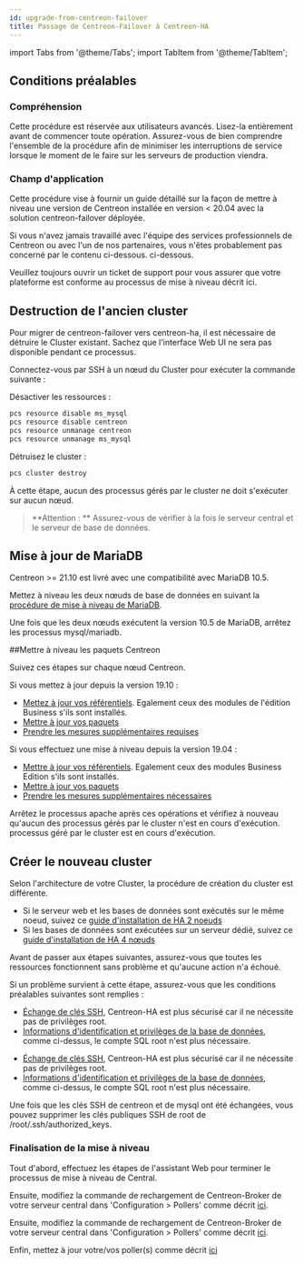 ```yaml
---
id: upgrade-from-centreon-failover
title: Passage de Centreon-Failover à Centreon-HA
---
```

import Tabs from '@theme/Tabs';
import TabItem from '@theme/TabItem';

## Conditions préalables

### Compréhension

Cette procédure est réservée aux utilisateurs avancés. Lisez-la entièrement avant de commencer toute opération. 
Assurez-vous de bien comprendre l'ensemble de la procédure afin de minimiser les interruptions de service lorsque 
le moment de le faire sur les serveurs de production viendra.

### Champ d'application

Cette procédure vise à fournir un guide détaillé sur la façon de mettre à niveau une version de Centreon installée en version < 20.04 avec 
la solution centreon-failover déployée. 

Si vous n'avez jamais travaillé avec l'équipe des services professionnels de Centreon ou avec l'un de nos partenaires, vous n'êtes probablement pas concerné par le contenu ci-dessous. 
ci-dessous.

Veuillez toujours ouvrir un ticket de support pour vous assurer que votre plateforme est conforme au processus de mise à niveau décrit ici.

## Destruction de l'ancien cluster

Pour migrer de centreon-failover vers centreon-ha, il est nécessaire de détruire le Cluster existant. Sachez que l'interface 
Web UI ne sera pas disponible pendant ce processus.

Connectez-vous par SSH à un nœud du Cluster pour exécuter la commande suivante :

Désactiver les ressources : 

```bash
pcs resource disable ms_mysql
pcs resource disable centreon
pcs resource unmanage centreon
pcs resource unmanage ms_mysql
```

Détruisez le cluster :

```bash
pcs cluster destroy
```

À cette étape, aucun des processus gérés par le cluster ne doit s'exécuter sur aucun nœud.

> **Attention : ** Assurez-vous de vérifier à la fois le serveur central et le serveur de base de données. 

## Mise à jour de MariaDB

Centreon >= 21.10 est livré avec une compatibilité avec MariaDB 10.5.

Mettez à niveau les deux nœuds de base de données en suivant la [procédure de mise à niveau de MariaDB](../../upgrade/upgrade-mariadb.md). 

Une fois que les deux nœuds exécutent la version 10.5 de MariaDB, arrêtez les processus mysql/mariadb. 

##Mettre à niveau les paquets Centreon 

Suivez ces étapes sur chaque nœud Centreon.

Si vous mettez à jour depuis la version 19.10 : 
* [Mettez à jour vos référentiels](../../upgrade/upgrade-from-19-10.md#Mettre-à-jour-le-dépôt-Centreon). Egalement ceux des modules de l'édition Business s'ils sont installés.
* [Mettre à jour vos paquets](../../upgrade/upgrade-from-19-10.md#Montée-de-version-de-la-solution-Centreon)
* [Prendre les mesures supplémentaires requises](../../upgrade/upgrade-from-19-10.md#Actions-complémentaires)

Si vous effectuez une mise à niveau depuis la version 19.04 : 
* [Mettre à jour vos référentiels](../../upgrade/upgrade-from-19-04.md#Mise-à-jour-des-dépôts). Egalement ceux des modules Business Edition s'ils sont installés.
* [Mettre à jour vos paquets](../../upgrade/upgrade-from-19-04.md#Montée-de-version-de-la-solution-Centreon)
* [Prendre les mesures supplémentaires nécessaires](../../upgrade/upgrade-from-19-04.md#Actions-complémentaires)

Arrêtez le processus apache après ces opérations et vérifiez à nouveau qu'aucun des processus gérés par le cluster n'est en cours d'exécution. 
processus géré par le cluster est en cours d'exécution.

## Créer le nouveau cluster

Selon l'architecture de votre Cluster, la procédure de création du cluster est différente. 
* Si le serveur web et les bases de données sont exécutés sur le même noeud, suivez ce [guide d'installation de HA 2 noeuds](../../installation/installation-of-centreon-ha/installation-2-nodes.md#Mise-en-place-du-cluster-Centreon)
* Si les bases de données sont exécutées sur un serveur dédié, suivez ce [guide d'installation de HA 4 nœuds](../../installation/installation-of-centreon-ha/installation-4-nodes.md#Mise-en-place-du-cluster-Centreon)

Avant de passer aux étapes suivantes, assurez-vous que toutes les ressources fonctionnent sans problème et qu'aucune action n'a échoué.

Si un problème survient à cette étape, assurez-vous que les conditions préalables suivantes sont remplies : 

<Tabs groupId="sync">
<TabItem value="HA 2 nodes" label="HA 2 nodes">

* [Échange de clés SSH](../../installation/installation-of-centreon-ha/installation-2-nodes.md#Échanges-de-clefs-SSH), Centreon-HA est plus sécurisé car il ne nécessite pas de privilèges root.
* [Informations d'identification et privilèges de la base de données](../../installation/installation-of-centreon-ha/installation-2-nodes.md#Création-du-compte-centreon), comme ci-dessus, le compte SQL root n'est plus nécessaire.

</TabItem>
<TabItem value="HA 4 nodes" label="HA 4 nodes">

* [Échange de clés SSH](../../installation/installation-of-centreon-ha/installation-4-nodes.md#Échanges-de-clefs-SSH), Centreon-HA est plus sécurisé car il ne nécessite pas de privilèges root.
* [Informations d'identification et privilèges de la base de données](../../installation/installation-of-centreon-ha/installation-4-nodes.md#Création-du-compte-centreon), comme ci-dessus, le compte SQL root n'est plus nécessaire.

</TabItem>
</Tabs>

Une fois que les clés SSH de centreon et de mysql ont été échangées, vous pouvez supprimer les clés publiques SSH de root de /root/.ssh/authorized_keys.

### Finalisation de la mise à niveau

Tout d'abord, effectuez les étapes de l'assistant Web pour terminer le processus de mise à niveau de Central.

<Tabs groupId="sync">
<TabItem value="HA 2 nodes" label="HA 2 nodes">

Ensuite, modifiez la commande de rechargement de Centreon-Broker de votre serveur central dans 'Configuration > Pollers' comme décrit [ici](../../installation/installation-of-centreon-ha/installation-2-nodes.md#Modification-de-la-commande-de-rechargement-de-`cbd`).

</TabItem>
<TabItem value="HA 4 nodes" label="HA 4 nodes">

Ensuite, modifiez la commande de rechargement de Centreon-Broker de votre serveur central dans 'Configuration > Pollers' comme décrit [ici](../../installation/installation-of-centreon-ha/installation-4-nodes.md#Modification-de-la-commande-de-rechargement-de-`cbd`).

</TabItem>
</Tabs>

Enfin, mettez à jour votre/vos poller(s) comme décrit [ici](../../upgrade/upgrade-from-19-04.md#Montée-de-version-des-Pollers)
